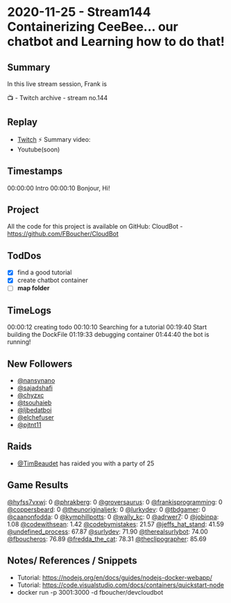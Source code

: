 
# 2020-11-25 - Stream144 Containerizing CeeBee... our chatbot and Learning how to do that!

Summary
-------

In this live stream session, Frank is 

📺 - Twitch archive - stream no.144

Replay
------

- [Twitch](https://www.twitch.tv/fboucheros)
⚡ Summary video:
- Youtube(soon)


Timestamps
--------
00:00:00 Intro
00:00:10 Bonjour, Hi!


## Project

All the code for this project is available on GitHub: CloudBot - https://github.com/FBoucher/CloudBot

## TodDos

- [X] find a good tutorial
- [X] create chatbot container
- [ ] **map folder**

## TimeLogs

00:00:12 creating todo
00:10:10 Searching for a tutorial
00:19:40 Start building the DockFile
01:19:33 debugging container
01:44:40 the bot is running!

## New Followers

- [@nansynano](https://www.twitch.tv/nansynano)
- [@sajadshafi](https://www.twitch.tv/sajadshafi)
- [@chyzxc](https://www.twitch.tv/chyzxc)
- [@tsouhaieb](https://www.twitch.tv/tsouhaieb)
- [@ljbedatboi](https://www.twitch.tv/ljbedatboi)
- [@elchefuser](https://www.twitch.tv/elchefuser)
- [@pjtnt11](https://www.twitch.tv/pjtnt11)

## Raids

- [@TimBeaudet](https://www.twitch.tv/TimBeaudet) has raided you with a party of 25

## Game Results

[@hyfss7vxwj](https://www.twitch.tv/hyfss7vxwj): 0
[@phrakberg](https://www.twitch.tv/phrakberg): 0
[@groversaurus](https://www.twitch.tv/groversaurus): 0
[@frankisprogramming](https://www.twitch.tv/frankisprogramming): 0
[@coppersbeard](https://www.twitch.tv/coppersbeard): 0
[@theunoriginaljerk](https://www.twitch.tv/theunoriginaljerk): 0
[@lurkydev](https://www.twitch.tv/lurkydev): 0
[@tbdgamer](https://www.twitch.tv/tbdgamer): 0
[@caanonfodda](https://www.twitch.tv/caanonfodda): 0
[@kymphillpotts](https://www.twitch.tv/kymphillpotts): 0
[@wally_kc](https://www.twitch.tv/wally_kc): 0
[@adrwer7](https://www.twitch.tv/adrwer7): 0
[@jobinpa](https://www.twitch.tv/jobinpa): 1.08
[@codewithsean](https://www.twitch.tv/codewithsean): 1.42
[@codebymistakes](https://www.twitch.tv/codebymistakes): 21.57
[@jeffs_hat_stand](https://www.twitch.tv/jeffs_hat_stand): 41.59
[@undefined_process](https://www.twitch.tv/undefined_process): 67.87
[@surlydev](https://www.twitch.tv/surlydev): 71.90
[@therealsurlybot](https://www.twitch.tv/therealsurlybot): 74.00
[@fboucheros](https://www.twitch.tv/fboucheros): 76.89
[@fredda_the_cat](https://www.twitch.tv/fredda_the_cat): 78.31
[@theclipographer](https://www.twitch.tv/theclipographer): 85.69

## Notes/ References / Snippets

- Tutorial: https://nodejs.org/en/docs/guides/nodejs-docker-webapp/
- Tutorial: https://code.visualstudio.com/docs/containers/quickstart-node
- docker run -p 3001:3000 -d fboucher/devcloudbot
